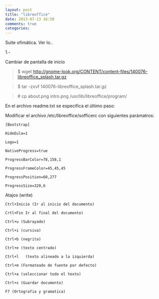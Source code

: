 ```yaml
---
layout: post
title: "libreoffice"
date: 2013-07-13 16:50
comments: true
categories: 
---
```

Suite ofimática. Ver lo..

1.-

Cambiar de pantalla de inicio

>$ wget http://gnome-look.org/CONTENT/content-files/140076-libreoffice_splash.tar.gz

>$ tar -zxvf 140076-libreoffice_splash.tar.gz

>\# cp about.png intro.png /usr/lib/libreoffice/program/

En el archivo readme.txt se especifica el último paso:

Modificar el archivo /etc/libreoffice/sofficerc con siguientes parámatros:

	[Bootstrap] 

	HideEula=1 

	Logo=1 

	NativeProgress=true 

	ProgressBarColor=78,158,1 

	ProgressFrameColor=45,45,45 

	ProgressPosition=60,277 

	ProgressSize=320,6

Atajos (write)

	Ctrl+Inicio (Ir al inicio del documento) 

	Crtl+Fin Ir al final del documento) 

	Ctrl+u (Subrayado) 

	Ctrl+i (cursiva) 

	Ctrl+b (negrita) 

	Ctrl+e (texto centrado) 

	Ctrl+l	 (texto alineado a la izquierda) 

	Ctrl+m (Formateado de fuente por defecto) 

	Ctrl+a (seleccionar todo el texto) 

	Ctrl+s (Guardar documento) 

	F7 (Ortografia y gramatica)

